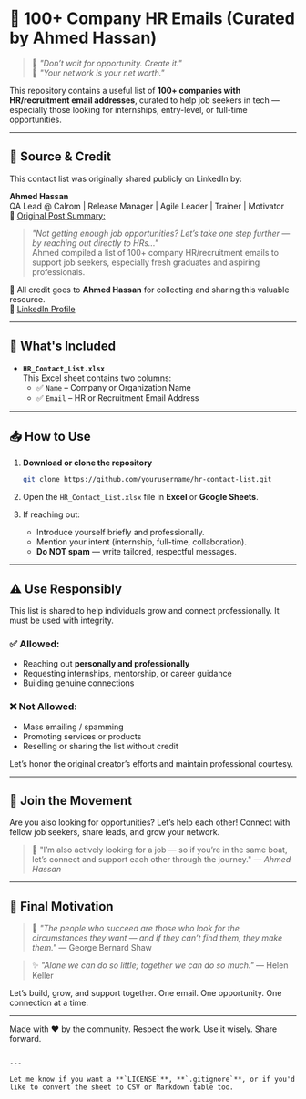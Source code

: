 # 📧 100+ Company HR Emails (Curated by Ahmed Hassan)

> 💬 *"Don’t wait for opportunity. Create it."*  
> 🤝 *"Your network is your net worth."*

This repository contains a useful list of **100+ companies with HR/recruitment email addresses**, curated to help job seekers in tech — especially those looking for internships, entry-level, or full-time opportunities.

---

## 📘 Source & Credit

This contact list was originally shared publicly on LinkedIn by:

**Ahmed Hassan**  
QA Lead @ Calrom | Release Manager | Agile Leader | Trainer | Motivator  
📝 [Original Post Summary:](#)  
> *"Not getting enough job opportunities? Let’s take one step further — by reaching out directly to HRs..."*  
> Ahmed compiled a list of 100+ company HR/recruitment emails to support job seekers, especially fresh graduates and aspiring professionals.

📌 All credit goes to **Ahmed Hassan** for collecting and sharing this valuable resource.  
🔗 [LinkedIn Profile](https://www.linkedin.com/in/imahmedhassan/)

---

## 📂 What's Included

- **`HR_Contact_List.xlsx`**  
  This Excel sheet contains two columns:
  - ✅ `Name` – Company or Organization Name  
  - ✅ `Email` – HR or Recruitment Email Address

---

## 📥 How to Use

1. **Download or clone the repository**
   ```bash
   git clone https://github.com/yourusername/hr-contact-list.git
2. Open the `HR_Contact_List.xlsx` file in **Excel** or **Google Sheets**.
3. If reaching out:

   * Introduce yourself briefly and professionally.
   * Mention your intent (internship, full-time, collaboration).
   * **Do NOT spam** — write tailored, respectful messages.

---

## ⚠️ Use Responsibly

This list is shared to help individuals grow and connect professionally. It must be used with integrity.

### ✅ Allowed:

* Reaching out **personally and professionally**
* Requesting internships, mentorship, or career guidance
* Building genuine connections

### ❌ Not Allowed:

* Mass emailing / spamming
* Promoting services or products
* Reselling or sharing the list without credit

Let’s honor the original creator’s efforts and maintain professional courtesy.

---

## 🙌 Join the Movement

Are you also looking for opportunities? Let’s help each other!
Connect with fellow job seekers, share leads, and grow your network.

> 💬 "I’m also actively looking for a job — so if you’re in the same boat, let’s connect and support each other through the journey." — *Ahmed Hassan*

---

## 🌟 Final Motivation

> 🌱 *"The people who succeed are those who look for the circumstances they want — and if they can’t find them, they make them."* — George Bernard Shaw

> ✨ *"Alone we can do so little; together we can do so much."* — Helen Keller

Let’s build, grow, and support together. One email. One opportunity. One connection at a time.

---

Made with ❤️ by the community.
Respect the work. Use it wisely. Share forward.

```

---

Let me know if you want a **`LICENSE`**, **`.gitignore`**, or if you'd like to convert the sheet to CSV or Markdown table too.
```
